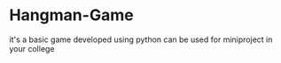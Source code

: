 # Hangman-Game
it's a basic game developed using python 
can be used for miniproject in your college 
